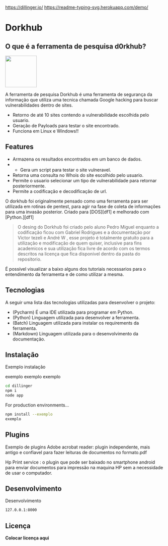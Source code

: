 https://dillinger.io/
https://readme-typing-svg.herokuapp.com/demo/

# Dorkhub
## O que é a ferramenta de pesquisa d0rkhub?
<img src="https://t.ctcdn.com.br/JlHwiRHyv0mTD7GfRkIlgO6eQX8=/640x360/smart/i257652.jpeg" width="100px">


A ferramenta de pesquisa Dorkhub é uma ferramenta de segurança da informação que utiliza uma tecnica chamada Google hacking para buscar vulnerabilidades dentro de sites.

- Retorno de até 10 sites contendo a vulnerabilidade escolhida pelo usuario.
- Geração de Payloads para testar o site encontrado.
- Funciona em Linux e Windows!!

## Features

- Armazena os resultados encontrados em um banco de dados.
- - Gera um script para testar o site vulneravel.
- Retorna uma consulta no Whois do site escolhido pelo usuario.
- Permite o usuario selecionar um tipo de vulnerabilidade para retornar posteriormente.
- Permite a codificação e decodificação de url.

O dorkhub foi originalmente pensado como uma ferramenta para ser utilizada em rotinas de pentest, para agir na fase de coleta de informações para uma invasão posterior.
Criado para  [DOS][df1] e melhorado com [Python.][df1]

> O desing do Dorkhub foi criado pelo aluno Pedro Miguel
> enquanto a codificação ficou com Gabriel Rodrigues
> e a documentação por Victor tezeli e André W , esse projeto é 
> totalmente gratuito para a utilização e modificação 
> de quem quiser, inclusive para fins academicos e
> sua utilização fica livre de acordo com os termos 
> descritos na licença que fica disponivel dentro
> da pasta do repositorio.

É possível visualizar a baixo alguns dos tutoriais necessarios para o entendimento da ferramenta e de como utilizar a mesma.

## Tecnologias 

A seguir uma lista das tecnologias utilizadas para desenvolver o projeto:
- (Pycharm) É uma IDE utilizada para programar em Python.
- (Python)  Linguagem utilizada para desenvolver a ferramenta.
- (Batch) Linguagem utilizada para instalar os requirements da ferramenta.
- (Markdown) Linguagem utilizada para o desenvolvimento da documentação.

  
## Instalação

Exemplo instalação

exemplo exemplo exemplo

```sh
cd dillinger
npm i
node app
```

For production environments...

```sh
npm install --exemplo
exemplo
```

## Plugins

Exemplo de plugins
Adobe acrobat reader: plugin independente, mais antigo e confiavel para fazer leituras de documentos no formato.pdf 

Hp Print service : o plugin que pode ser baixado no smartphone android para enviar documentos para impressão na maquina HP sem a necessidade de usar o computador. 


## Desenvolvimento

Desenvolvimento


```sh
127.0.0.1:8000
```

## Licença

**Colocar licença aqui**
